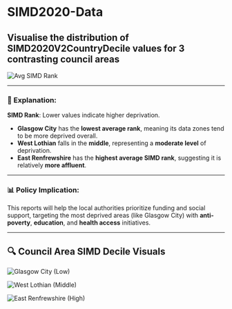 # SIMD2020-Data

## Visualise the distribution of SIMD2020V2CountryDecile values for 3 contrasting council areas

![Avg SIMD Rank](assets/images/rank-simd-2.jpg)

---

### 🧾 Explanation:

**SIMD Rank**: Lower values indicate higher deprivation.

- **Glasgow City** has the **lowest average rank**, meaning its data zones tend to be more deprived overall.
- **West Lothian** falls in the **middle**, representing a **moderate level** of deprivation.
- **East Renfrewshire** has the **highest average SIMD rank**, suggesting it is relatively **more affluent**.

---

### 📊 Policy Implication:
This reports will help the local authorities prioritize funding and social support, targeting the most deprived areas (like Glasgow City) with **anti-poverty**, **education**, and **health access** initiatives.

---

## 🔍 Council Area SIMD Decile Visuals

![Glasgow City (Low)](assets/images/glasgow-city-low.jpg)

![West Lothian (Middle)](assets/images/west-lothian.jpg)

![East Renfrewshire (High)](assets/images/east-renfrewshire-high.jpg)
